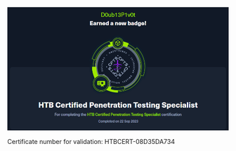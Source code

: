 
<img src="https://raw.githubusercontent.com/doublepivot/platforms/main/HackTheBox/MyCertifications/cpts_certificate.png">

Certificate number for validation: HTBCERT-08D35DA734
